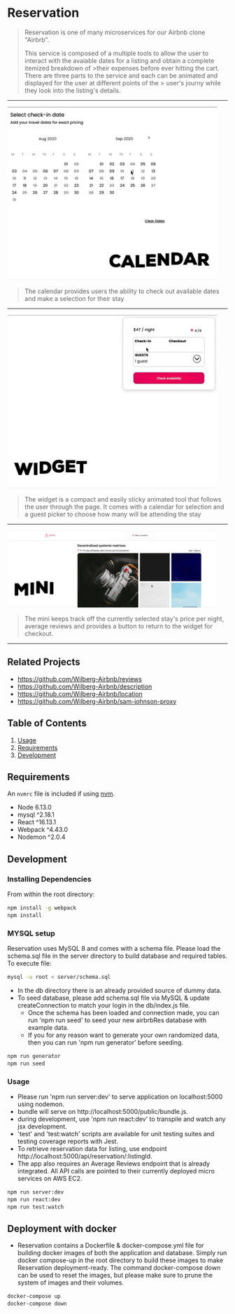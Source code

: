 # Reservation

> Reservation is one of many microservices for our Airbnb clone "Airbrb".
>
>This service is composed of a multiple tools to allow the user to interact with the avaiable dates for a listing and obtain a complete itemized breakdown of >their expenses before ever hitting the cart.  There are three parts to the service and each can be animated and displayed for the user at different points of the > user's journy while they look into the listing's details.
______

![](calendarDemo.gif)

> The calendar provides users the ability to check out available dates and make a selection for their stay
------


![](widgetDemo.gif)

> The widget is a compact and easily sticky animated tool that follows the user through the page.  It comes with a calendar for selection and a guest picker to choose how many will be attending the stay
------


![](miniDemo.gif)

> The mini keeps track off the currently selected stay's price per night, average reviews and provides a button to return to the widget for checkout.
------


## Related Projects

- https://github.com/Wilberg-Airbnb/reviews
- https://github.com/Wilberg-Airbnb/description
- https://github.com/Wilberg-Airbnb/location
- https://github.com/Wilberg-Airbnb/sam-johnson-proxy

## Table of Contents

1. [Usage](#Usage)
2. [Requirements](#requirements)
3. [Development](#development)

## Requirements

An `nvmrc` file is included if using [nvm](https://github.com/creationix/nvm).

- Node 6.13.0
- mysql ^2.18.1
- React ^16.13.1
- Webpack ^4.43.0
- Nodemon ^2.0.4

## Development

### Installing Dependencies

From within the root directory:

```sh
npm install -g webpack
npm install
```

### MYSQL setup

Reservation uses MySQL 8 and comes with a schema file.  Please load the schema.sql file in the server directory to build database and required tables.  To execute file:

```sh
mysql -u root < server/schema.sql
```

- In the db directory there is an already provided source of dummy data.
- To seed database, please add schema.sql file via MySQL & update createConnection to match your login in the db/index.js file.
  - Once the schema has been loaded and connection made, you can run 'npm run seed' to seed your new airbrbRes database with example data.
  - If you for any reason want to generate your own randomized data, then you can run 'npm run generator' before seeding.
  
 ```sh
 npm run generator
 npm run seed
 ```

### Usage

- Please run 'npm run server:dev' to serve application on localhost:5000 using nodemon.
- bundle will serve on http://localhost:5000/public/bundle.js.
- during development, use 'npm run react:dev' to transpile and watch any jsx development.
- 'test' and 'test:watch' scripts are available for unit testing suites and testing coverage reports with Jest.
- To retrieve reservation data for listing, use endpoint http://localhost:5000/api/reservation/:listingId.
- The app also requires an Average Reviews endpoint that is already integrated.  All API calls are pointed to their currently deployed micro services on AWS EC2.

```sh
npm run server:dev
npm run react:dev
npm run test:watch
```

## Deployment with docker

- Reservation contains a Dockerfile & docker-compose.yml file for building docker images of both the application and database.  Simply run docker compose-up in the root directory to build these images to make Reservation deployment-ready.  The command docker-compose down can be used to reset the images, but please make sure to prune the system of images and their volumes.

```sh
docker-compose up
docker-compose down
```
